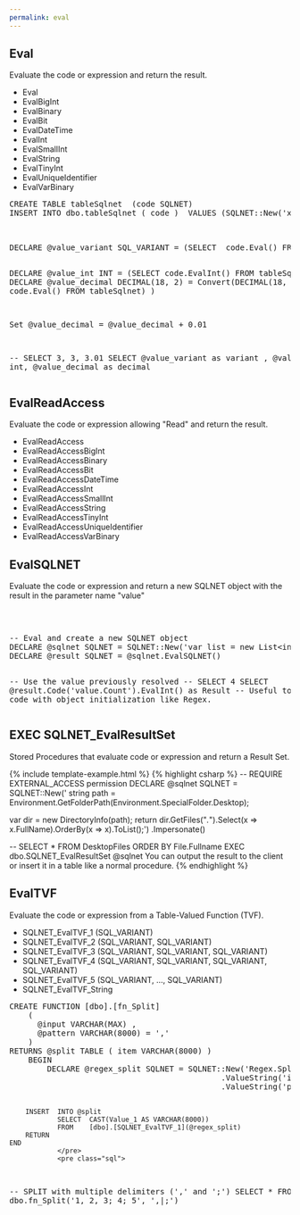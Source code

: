 ```yaml
---
permalink: eval
---
```

## Eval

Evaluate the code or expression and return the result.

 - Eval
 - EvalBigInt
 - EvalBinary
 - EvalBit
 - EvalDateTime
 - EvalInt
 - EvalSmallInt
 - EvalString
 - EvalTinyInt
 - EvalUniqueIdentifier
 - EvalVarBinary
 
 <div class="sqlfiddle">
	<pre class="schema">
CREATE TABLE tableSqlnet  (code SQLNET)
INSERT INTO dbo.tableSqlnet ( code )  VALUES (SQLNET::New('x+y').ValueInt('x', 1).ValueInt('y', 2).Root())
	</pre>
	<pre class="sql"> 
DECLARE @value_variant SQL_VARIANT = (SELECT  code.Eval() FROM  tableSqlnet) 

DECLARE @value_int INT = (SELECT  code.EvalInt() FROM  tableSqlnet) 
DECLARE @value_decimal DECIMAL(18, 2) = Convert(DECIMAL(18, 2),(SELECT  code.Eval() FROM  tableSqlnet)   )

Set @value_decimal = @value_decimal + 0.01

-- SELECT 3, 3, 3.01 
  SELECT @value_variant as variant  , @value_int as int, @value_decimal as decimal
	</pre>
</div>
 

## EvalReadAccess

Evaluate the code or expression allowing "Read" and return the result.

 - EvalReadAccess
 - EvalReadAccessBigInt
 - EvalReadAccessBinary
 - EvalReadAccessBit
 - EvalReadAccessDateTime
 - EvalReadAccessInt
 - EvalReadAccessSmallInt
 - EvalReadAccessString
 - EvalReadAccessTinyInt
 - EvalReadAccessUniqueIdentifier
 - EvalReadAccessVarBinary

## EvalSQLNET

Evaluate the code or expression and return a new SQLNET object with the result in the parameter name "value"

<div class="sqlfiddle">
                <pre class="schema">
                </pre>
                <pre class="sql">  
-- Eval and create a new SQLNET object
DECLARE @sqlnet SQLNET = SQLNET::New('var list = new List&lt;int&gt;() { 1, 2, 3, 4}')
DECLARE @result SQLNET = @sqlnet.EvalSQLNET()

-- Use the value previously resolved
-- SELECT 4
SELECT @result.Code('value.Count').EvalInt()  as Result
-- Useful to optimize code with object initialization like Regex.</pre>
</div>

## EXEC SQLNET_EvalResultSet

Stored Procedures that evaluate code or expression and return a Result Set.

{% include template-example.html %} 
{% highlight csharp %}
-- REQUIRE EXTERNAL_ACCESS permission
DECLARE @sqlnet SQLNET = SQLNET::New('
string path = Environment.GetFolderPath(Environment.SpecialFolder.Desktop);

var dir = new DirectoryInfo(path);
return dir.GetFiles("*.*").Select(x => x.FullName).OrderBy(x => x).ToList();')
    .Impersonate()

-- SELECT * FROM DesktopFiles ORDER BY File.Fullname
EXEC dbo.SQLNET_EvalResultSet @sqlnet
You can output the result to the client or insert it in a table like a normal procedure.
{% endhighlight %}


## EvalTVF

Evaluate the code or expression from a Table-Valued Function (TVF).

 - SQLNET_EvalTVF_1 (SQL_VARIANT)
 - SQLNET_EvalTVF_2 (SQL_VARIANT, SQL_VARIANT)
 - SQLNET_EvalTVF_3 (SQL_VARIANT, SQL_VARIANT, SQL_VARIANT)
 - SQLNET_EvalTVF_4 (SQL_VARIANT, SQL_VARIANT, SQL_VARIANT, SQL_VARIANT)
 - SQLNET_EvalTVF_5 (SQL_VARIANT, ..., SQL_VARIANT)
 - SQLNET_EvalTVF_String

<div class="sqlfiddle">
                <pre class="schema">
CREATE FUNCTION [dbo].[fn_Split]
    (
      @input VARCHAR(MAX) ,
      @pattern VARCHAR(8000) = ','
    )
RETURNS @split TABLE ( item VARCHAR(8000) )
    BEGIN
        DECLARE @regex_split SQLNET = SQLNET::New('Regex.Split(input, pattern)')
                                             .ValueString('input', @input)
                                             .ValueString('pattern', @pattern)

        INSERT  INTO @split
                SELECT  CAST(Value_1 AS VARCHAR(8000))
                FROM    [dbo].[SQLNET_EvalTVF_1](@regex_split)
        RETURN
    END
                </pre>
                <pre class="sql">
-- SPLIT with multiple delimiters (',' and ';')
SELECT * FROM dbo.fn_Split('1, 2, 3; 4; 5', ',|;')
                </pre>
</div>
